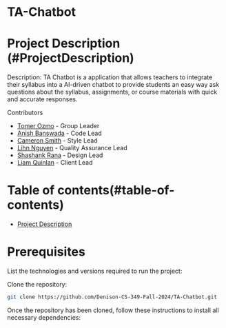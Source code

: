 # TA-Chatbot

# Project Description (#ProjectDescription)

Description:
TA Chatbot is a application that allows teachers to integrate their syllabus into a AI-driven chatbot to provide students an easy way ask questions about the syllabus, assignments, or course materials with quick and accurate responses.

Contributors

- [Tomer Ozmo](https://github.com/contributor3) - Group Leader
- [Anish Banswada](https://github.com/contributor2) - Code Lead
- [Cameron Smith](https://github.com/contributor1) - Style Lead
- [Lihn Nguyen](https://github.com/contributor2) - Quality Assurance Lead
- [Shashank Rana](https://github.com/contributor3) - Design Lead
- [Liam Quinlan](https://github.com/contributor1) - Client Lead

# Table of contents(#table-of-contents)
- [Project Description](#ProjectDescription)


# Prerequisites
List the technologies and versions required to run the project:


Clone the repository:
```bash
git clone https://github.com/Denison-CS-349-Fall-2024/TA-Chatbot.git
```



Once the repository has been cloned, follow these instructions to install all necessary dependencies:


